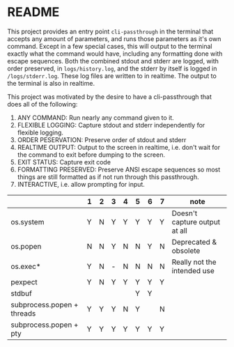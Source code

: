 # README

This project provides an entry point `cli-passthrough` in the terminal that accepts any amount of parameters, and runs those parameters as it's own command. Except in a few special cases, this will output to the terminal exactly what the command would have, including any formatting done with escape sequences. Both the combined stdout and stderr are logged, with order preserved, in `logs/history.log`, and the stderr by itself is logged in `/logs/stderr.log`. These log files are written to in realtime. The output to the terminal is also in realtime.

This project was motivated by the desire to have a cli-passthrough that does all of the following:

1. ANY COMMAND: Run nearly any command given to it.
2. FLEXIBLE LOGGING: Capture stdout and stderr independently for flexible logging.
3. ORDER PESERVATION: Preserve order of stdout and stderr
4. REALTIME OUTPUT: Output to the screen in realtime, i.e. don't wait for the command to exit before dumping to the screen.
5. EXIT STATUS: Capture exit code
6. FORMATTING PRESERVED: Preserve ANSI escape sequences so most things are still formatted as if not run through this passthrough.
7. INTERACTIVE, i.e. allow prompting for input.


|                              | 1 | 2 | 3 | 4 | 5 | 6 | 7 | note |
|------------------------------|---|---|---|---|---|---|---|------|
| os.system                    | Y | N | Y | Y | Y | Y | Y | Doesn't capture output at all |
| os.popen                     | N | N | Y | N | N | Y | N | Deprecated & obsolete |
| os.exec*                     | Y | N | - | N | N | N | N | Really not the intended use |
| pexpect                      | Y | N | Y | Y | Y | Y | Y |     |
| stdbuf                       |   |   |   |   | Y | Y |   |     |
| subprocess.popen + threads   | Y | Y | Y | N | Y |   | N |     |
| subprocess.popen + pty       | Y | Y | Y | Y | Y | Y | Y |     |
